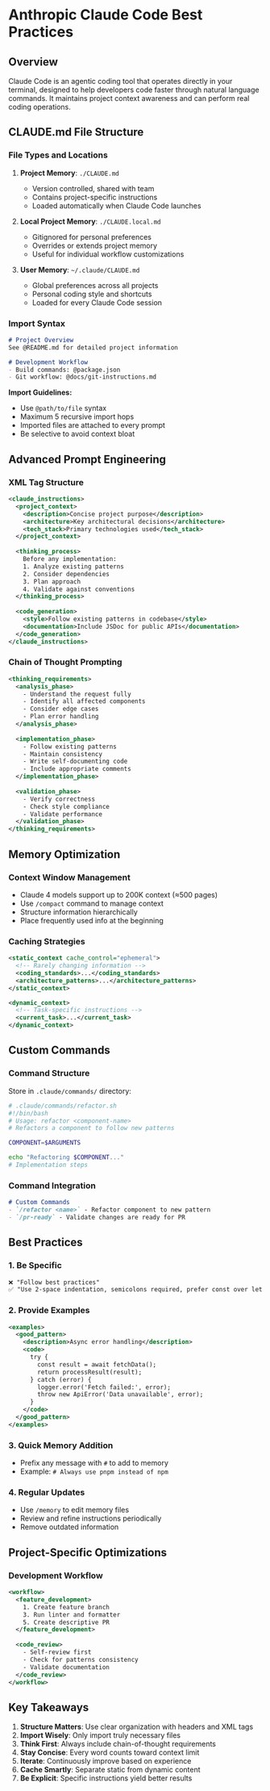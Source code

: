 # Anthropic Claude Code Best Practices

## Overview
Claude Code is an agentic coding tool that operates directly in your terminal, designed to help developers code faster through natural language commands. It maintains project context awareness and can perform real coding operations.

## CLAUDE.md File Structure

### File Types and Locations
1. **Project Memory**: `./CLAUDE.md`
   - Version controlled, shared with team
   - Contains project-specific instructions
   - Loaded automatically when Claude Code launches

2. **Local Project Memory**: `./CLAUDE.local.md`
   - Gitignored for personal preferences
   - Overrides or extends project memory
   - Useful for individual workflow customizations

3. **User Memory**: `~/.claude/CLAUDE.md`
   - Global preferences across all projects
   - Personal coding style and shortcuts
   - Loaded for every Claude Code session

### Import Syntax
```markdown
# Project Overview
See @README.md for detailed project information

# Development Workflow
- Build commands: @package.json
- Git workflow: @docs/git-instructions.md
```

**Import Guidelines:**
- Use `@path/to/file` syntax
- Maximum 5 recursive import hops
- Imported files are attached to every prompt
- Be selective to avoid context bloat

## Advanced Prompt Engineering

### XML Tag Structure
```xml
<claude_instructions>
  <project_context>
    <description>Concise project purpose</description>
    <architecture>Key architectural decisions</architecture>
    <tech_stack>Primary technologies used</tech_stack>
  </project_context>
  
  <thinking_process>
    Before any implementation:
    1. Analyze existing patterns
    2. Consider dependencies
    3. Plan approach
    4. Validate against conventions
  </thinking_process>
  
  <code_generation>
    <style>Follow existing patterns in codebase</style>
    <documentation>Include JSDoc for public APIs</documentation>
  </code_generation>
</claude_instructions>
```

### Chain of Thought Prompting
```xml
<thinking_requirements>
  <analysis_phase>
    - Understand the request fully
    - Identify all affected components
    - Consider edge cases
    - Plan error handling
  </analysis_phase>
  
  <implementation_phase>
    - Follow existing patterns
    - Maintain consistency
    - Write self-documenting code
    - Include appropriate comments
  </implementation_phase>
  
  <validation_phase>
    - Verify correctness
    - Check style compliance
    - Validate performance
  </validation_phase>
</thinking_requirements>
```

## Memory Optimization

### Context Window Management
- Claude 4 models support up to 200K context (≈500 pages)
- Use `/compact` command to manage context
- Structure information hierarchically
- Place frequently used info at the beginning

### Caching Strategies
```xml
<static_context cache_control="ephemeral">
  <!-- Rarely changing information -->
  <coding_standards>...</coding_standards>
  <architecture_patterns>...</architecture_patterns>
</static_context>

<dynamic_context>
  <!-- Task-specific instructions -->
  <current_task>...</current_task>
</dynamic_context>
```

## Custom Commands

### Command Structure
Store in `.claude/commands/` directory:

```bash
# .claude/commands/refactor.sh
#!/bin/bash
# Usage: refactor <component-name>
# Refactors a component to follow new patterns

COMPONENT=$ARGUMENTS

echo "Refactoring $COMPONENT..."
# Implementation steps
```

### Command Integration
```markdown
# Custom Commands
- `/refactor <name>` - Refactor component to new pattern
- `/pr-ready` - Validate changes are ready for PR
```

## Best Practices

### 1. Be Specific
```markdown
❌ "Follow best practices"
✅ "Use 2-space indentation, semicolons required, prefer const over let"
```

### 2. Provide Examples
```xml
<examples>
  <good_pattern>
    <description>Async error handling</description>
    <code>
      try {
        const result = await fetchData();
        return processResult(result);
      } catch (error) {
        logger.error('Fetch failed:', error);
        throw new ApiError('Data unavailable', error);
      }
    </code>
  </good_pattern>
</examples>
```

### 3. Quick Memory Addition
- Prefix any message with `#` to add to memory
- Example: `# Always use pnpm instead of npm`

### 4. Regular Updates
- Use `/memory` to edit memory files
- Review and refine instructions periodically
- Remove outdated information

## Project-Specific Optimizations

### Development Workflow
```xml
<workflow>
  <feature_development>
    1. Create feature branch
    3. Run linter and formatter
    5. Create descriptive PR
  </feature_development>
  
  <code_review>
    - Self-review first
    - Check for patterns consistency
    - Validate documentation
  </code_review>
</workflow>
```

## Key Takeaways

1. **Structure Matters**: Use clear organization with headers and XML tags
2. **Import Wisely**: Only import truly necessary files
3. **Think First**: Always include chain-of-thought requirements
4. **Stay Concise**: Every word counts toward context limit
5. **Iterate**: Continuously improve based on experience
6. **Cache Smartly**: Separate static from dynamic content
7. **Be Explicit**: Specific instructions yield better results

